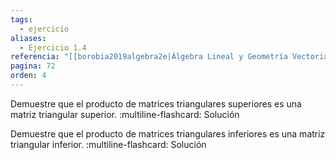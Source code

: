 ```yaml
---
tags:
  - ejercicio
aliases:
  - Ejercicio 1.4
referencia: "[[borobia2019algebra2e|Álgebra Lineal y Geometría Vectorial (2a ed)]]"
pagina: 72
orden: 4
---
```

Demuestre que el producto de matrices triangulares superiores es una matriz triangular superior.
:multiline-flashcard:
Solución

Demuestre que el producto de matrices triangulares inferiores es una matriz triangular inferior.
:multiline-flashcard:
Solución
